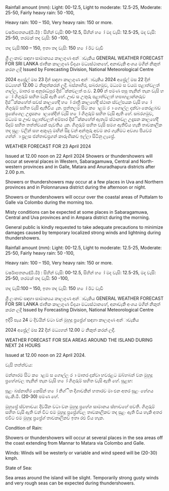 Rainfall amount (mm): Light: 00-12.5, Light to moderate: 12.5-25, Moderate: 25-50, Fairly heavy rain: 50 -100,

Heavy rain: 100 – 150, Very heavy rain: 150 or more.

වර්ෂාපතනය(මි.මී) : සිහින් වැසි: 00-12.5, සිහින් හ ෝ මද වැසි: 12.5-25, මද වැසි: 25-50, තරමක් තද වැසි: 50 -100,

තද වැසි:100 – 150, ඉතා තද වැසි: 150 හ ෝ ඊට වැඩි

ශ්‍රී ලංකාව සඳහා සාමාන්‍යය කාලගුණ අන්‍ාවැකිය GENERAL WEATHER FORECAST FOR SRI LANKA ජාතික කාලගුණ විදයා මධ්‍යස්ථානහේ, අනාවැකි අංශය මගින් නිකුත් කරන ලදි Issued by Forecasting Division, National Meteorological Centre

2024 අප්‍රේල් මස 23 දින්‍ සඳහා කාලගුණ අන්‍ාවැකිය 2024 අප්‍රේල් මස 22 දින්‍ මධ්‍යහන්‍ 12.00 ට නිකුත්කරන්‍ ලදි. බස්නාහිර, සබරගමුව, මධ්‍යම ස වයඹ පළාත්වලත් ගාල්ල, මාතර ස අනුරාධ්‍පුර දිස්ික්කවලත් ප.ව. 2.00 න් පමණ පසු තැනින් තැන වැසි හ ෝ ගිගුරුම් සහිත වැසි ඇති හේ. ඌව ස උතුරු පළාත්වලත් හපාහළාන්නරුව දිස්ික්කහේත් සවස් කාලහේදී හ ෝ රාත්‍රී කාලහේදී ස්ථාන ස්වල්පයක වැසි හ ෝ ගිගුරුම් සහිත වැසි ඇතිවිය ැක. පුත්තලම සිට ක ොළඹ ර ා ගොල්ල දක්වා කෙරළබඩ ප්‍රකේශෙල උදෑසන ොලකේදීත් වැසි හ ෝ ගිගුරුම් සහිත වැසි ඇති හේ. සබරගමුව, මධ්‍යම ස ඌව පළාත්වලත් අම්පාර දිස්ික්කහේත් ඇතැම් ස්ථානවල උදෑසන කාලහේදී මීදුම් සහිත තත්ත්වයක් පැවතිය ැක. ගිගුරුම් සහිත වැසි සමග ඇතිවිය හැකි තාවකාලික තද සුළං වලින් සහ අකුණු මඟින් සිදු වන්‍ අන්‍තුරු අවම කර ගැනීමට අවශ්‍ය පියවර ගන්න්‍ා ප්‍රලස ජන්‍තාවප්‍රගන් කාරුණිකව ඉල්ලා සිටිනු ලැප්‍රේ.

WEATHER FORECAST FOR 23 April 2024

Issued at 12.00 noon on 22 April 2024 Showers or thundershowers will occur at several places in Western, Sabaragamuwa, Central and North-western provinces and in Galle, Matara and Anuradhapura districts after 2.00 p.m.

Showers or thundershowers may occur at a few places in Uva and Northern provinces and in Polonnaruwa district during the afternoon or night.

Showers or thundershowers will occur over the coastal areas of Puttalam to Galle via Colombo during the morning too.

Misty conditions can be expected at some places in Sabaragamuwa, Central and Uva provinces and in Ampara district during the morning.

General public is kindly requested to take adequate precautions to minimize damages caused by temporary localized strong winds and lightning during thundershowers.

Rainfall amount (mm): Light: 00-12.5, Light to moderate: 12.5-25, Moderate: 25-50, Fairly heavy rain: 50 -100,

Heavy rain: 100 – 150, Very heavy rain: 150 or more.

වර්ෂාපතනය(මි.මී) : සිහින් වැසි: 00-12.5, සිහින් හ ෝ මද වැසි: 12.5-25, මද වැසි: 25-50, තරමක් තද වැසි: 50 -100,

තද වැසි:100 – 150, ඉතා තද වැසි: 150 හ ෝ ඊට වැඩි

ශ්‍රී ලංකාව සඳහා සාමාන්‍යය කාලගුණ අන්‍ාවැකිය GENERAL WEATHER FORECAST FOR SRI LANKA ජාතික කාලගුණ විදයා මධ්‍යස්ථානහේ, අනාවැකි අංශය මගින් නිකුත් කරන ලදි Issued by Forecasting Division, National Meteorological Centre

ඉදිරි පැය 24 ට දිවයින්‍ වටා වන්‍ මුහුදු ප්‍රප්‍රේශ්‍ සඳහා කාලගුණ අන්‍ාවැකිය

2024 අප්‍රේල් මස 22 දින්‍ මධ්‍යහන්‍ 12.00 ට නිකුත් කරන්‍ ලදි.

WEATHER FORECAST FOR SEA AREAS AROUND THE ISLAND DURING NEXT 24 HOURS

Issued at 12.00 noon on 22 April 2024.

වැසි තත්ත්වය:

මන්නාරම සිට ක ොළඹ ස ගොල්ල ර ා මාතර දක්වා හවරළට ඔබ්හබන් වන මුහුදු ප්‍රහේශවල තැනින් තැන වැසි හ ෝ ගිගුරුම් සහිත වැසි ඇති හේ. සුළඟ:

සුළං බස්නාහිර කෙසින් හ ෝ නිශ්ිත දිශාවකින් හතාරව මා එන අතර සුළං හේගය පැ.කි.මී. (20-30) පමණ හේ.

මුහුප්‍රේ ස්වභාවය: දිවයින වටා වන මුහුදු ප්‍රහේශ සාමානය ස්භාවහේ පවතී. ගිගුරුම් සහිත වැසි ඇති වන්‍ විට එම මුහුදු ප්‍රප්‍රේශ්‍වල තාවකාලිකව තද සුළං ඇති විය හැකි අතර එවිට එම මුහුදු ප්‍රප්‍රේශ්‍ තාවකාලිකව ඉතා රළු විය හැක.

Condition of Rain:

Showers or thundershowers will occur at several places in the sea areas off the coast extending from Mannar to Matara via Colombo and Galle.

Winds: Winds will be westerly or variable and wind speed will be (20-30) kmph.

State of Sea:

Sea areas around the island will be slight. Temporarily strong gusty winds and very rough seas can be expected during thundershowers.